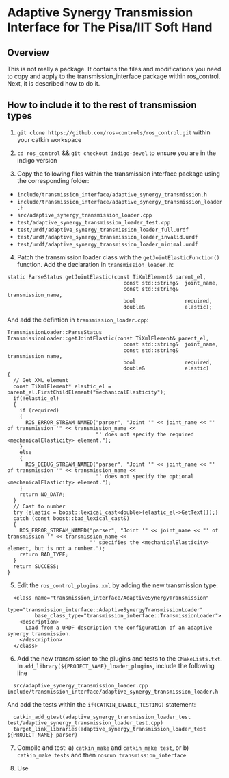 # Adaptive Synergy Transmission Interface for The Pisa/IIT Soft Hand #

## Overview ##

This is not really a package. It contains the files and modifications you need to copy and apply to the transmission_interface package within ros_control. Next, it is described how to do it.

## How to include it to the rest of transmission types ##

1. `git clone https://github.com/ros-controls/ros_control.git` within your catkin workspace

2. `cd ros_control` && `git checkout indigo-devel` to ensure you are in the indigo version

3. Copy the following files within the transmission interface package using the corresponding folder:

  * `include/transmission_interface/adaptive_synergy_transmission.h`
  * `include/transmission_interface/adaptive_synergy_transmission_loader.h`
  * `src/adaptive_synergy_transmission_loader.cpp`
  * `test/adaptive_synergy_transmission_loader_test.cpp`
  * `test/urdf/adaptive_synergy_transmission_loader_full.urdf`
  * `test/urdf/adaptive_synergy_transmission_loader_invalid.urdf`
  * `test/urdf/adaptive_synergy_transmission_loader_minimal.urdf`

4. Patch the transmission loader class with the `getJointElasticFunction()` function. Add the declaration in `transmission_loader.h`:

```
static ParseStatus getJointElastic(const TiXmlElement& parent_el,
                                      const std::string&  joint_name,
                                      const std::string&  transmission_name,
                                      bool                required,
                                      double&             elastic);
```

And add the defintion in `transmission_loader.cpp`:

```
TransmissionLoader::ParseStatus
TransmissionLoader::getJointElastic(const TiXmlElement& parent_el,
                                      const std::string&  joint_name,
                                      const std::string&  transmission_name,
                                      bool                required,
                                      double&             elastic)
{
  // Get XML element
  const TiXmlElement* elastic_el = parent_el.FirstChildElement("mechanicalElasticity");
  if(!elastic_el)
  {
    if (required)
    {
      ROS_ERROR_STREAM_NAMED("parser", "Joint '" << joint_name << "' of transmission '" << transmission_name <<
                             "' does not specify the required <mechanicalElasticity> element.");
    }
    else
    {
      ROS_DEBUG_STREAM_NAMED("parser", "Joint '" << joint_name << "' of transmission '" << transmission_name <<
                             "' does not specify the optional <mechanicalElasticity> element.");
    }
    return NO_DATA;
  }  
  // Cast to number
  try {elastic = boost::lexical_cast<double>(elastic_el->GetText());}
  catch (const boost::bad_lexical_cast&)
  {
    ROS_ERROR_STREAM_NAMED("parser", "Joint '" << joint_name << "' of transmission '" << transmission_name <<
                           "' specifies the <mechanicalElasticity> element, but is not a number.");
    return BAD_TYPE;
  }
  return SUCCESS;
}
```

5. Edit the `ros_control_plugins.xml` by adding the new transmission type:

```
  <class name="transmission_interface/AdaptiveSynergyTransmission"
         type="transmission_interface::AdaptiveSynergyTransmissionLoader"
         base_class_type="transmission_interface::TransmissionLoader">
    <description>
      Load from a URDF description the configuration of an adaptive synergy transmission.
    </description>
  </class>
```

6. Add the new transmission to the plugins and tests to the `CMakeLists.txt`. In `add_library(${PROJECT_NAME}_loader_plugins`, include the following line

```
  src/adaptive_synergy_transmission_loader.cpp include/transmission_interface/adaptive_synergy_transmission_loader.h
```

And add the tests within the `if(CATKIN_ENABLE_TESTING)` statement:

```
  catkin_add_gtest(adaptive_synergy_transmission_loader_test test/adaptive_synergy_transmission_loader_test.cpp)
  target_link_libraries(adaptive_synergy_transmission_loader_test ${PROJECT_NAME}_parser)
```

7. Compile and test: a) `catkin_make` and `catkin_make test`, or b) `catkin_make tests` and then `rosrun transmission_interface `

8. Use